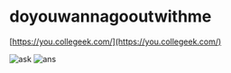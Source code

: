 # doyouwannagooutwithme
[https://you.collegeek.com/](https://you.collegeek.com/)

![ask](https://github.com/DevBhupendra/ask-4/assets/114694808/92edeb83-6729-433c-86e1-c5c44da787e0)
![ans](https://github.com/DevBhupendra/ask-4/assets/114694808/d39e4624-8cd3-44ee-a09f-d7e6da6ccbe6)
